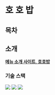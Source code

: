 # 호 호 밥

## 목차

## 소개

**[메뉴 소개 사이트, 호호밥](https://hhejo.github.io/hohobob/)**

### 기술 스택

<img src="https://img.shields.io/badge/html5-E34F26?style=for-the-badge&logo=html5&logoColor=white"> <img src="https://img.shields.io/badge/css3-1572B6?style=for-the-badge&logo=css3&logoColor=white"> <img src="https://img.shields.io/badge/sass-CC6699?style=for-the-badge&logo=sass&logoColor=white">

